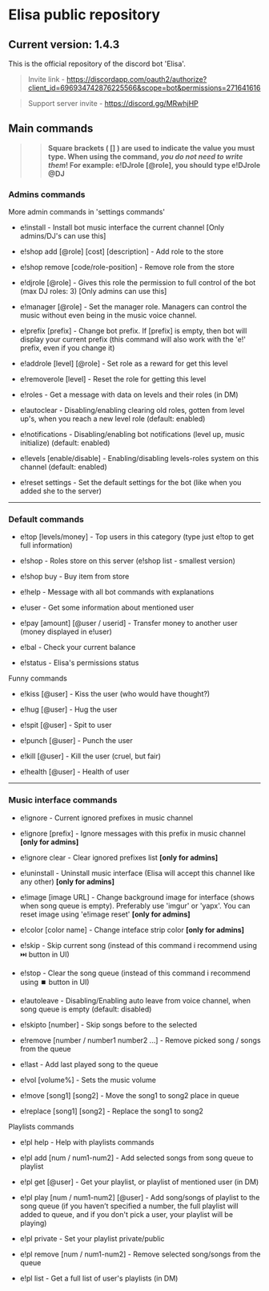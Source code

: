 # Elisa public repository
## Current version: 1.4.3
This is the official repository of the discord bot 'Elisa'.

> Invite link - https://discordapp.com/oauth2/authorize?client_id=696934742876225566&scope=bot&permissions=271641616

> Support server invite - https://discord.gg/MRwhjHP

  ## Main commands
>> __Square brackets ( [] ) are used to indicate the value you must type. When using the command, *you do not need to write them*! For example: e!DJrole [@role], you should type e!DJrole @DJ__

### Admins commands
More admin commands in 'settings commands'

- e!install - Install bot music interface the current channel [Only admins/DJ's can use this]

- e!shop add [@role] [cost] [description] - Add role to the store

- e!shop remove [code/role-position] - Remove role from the store

- e!djrole [@role] - Gives this role the permission to full control of the bot (max DJ roles: 3) [Only admins can use this]

- e!manager [@role] - Set the manager role. Managers can control the music without even being in the music voice channel.

- e!prefix [prefix] - Change bot prefix. If [prefix] is empty, then bot will display your current prefix (this command will also work with the 'e!' prefix, even if you change it)

- e!addrole [level] [@role] - Set role as a reward for get this level

- e!removerole [level] - Reset the role for getting this level

- e!roles - Get a message with data on levels and their roles (in DM)

- e!autoclear - Disabling/enabling clearing old roles, gotten from level up's, when you reach a new level role (default: enabled)

- e!notifications - Disabling/enabling bot notifications (level up, music initialize) (default: enabled)

- e!levels [enable/disable] - Enabling/disabling levels-roles system on this channel (default: enabled)

- e!reset settings - Set the default settings for the bot (like when you added she to the server)
***
### Default commands

- e!top [levels/money] - Top users in this category (type just e!top to get full information)

- e!shop - Roles store on this server (e!shop list - smallest version)

- e!shop buy - Buy item from store

- e!help - Message with all bot commands with explanations

- e!user - Get some information about mentioned user

- e!pay [amount] [@user / userid] - Transfer money to another user (money displayed in e!user)

- e!bal - Check your current balance

- e!status - Elisa's permissions status

Funny commands

- e!kiss [@user] - Kiss the user (who would have thought?)

- e!hug [@user] - Hug the user

- e!spit [@user] - Spit to user

- e!punch [@user] - Punch the user

- e!kill [@user] - Kill the user (cruel, but fair)

- e!health [@user] - Health of user
***
### Music interface commands

- e!ignore - Current ignored prefixes in music channel

- e!ignore [prefix] - Ignore messages with this prefix in music channel **[only for admins]**

- e!ignore clear - Clear ignored prefixes list **[only for admins]**

- e!uninstall - Uninstall music interface (Elisa will accept this channel like any other) **[only for admins]**

- e!image [image URL] - Change background image for interface (shows when song queue is empty). Preferably use 'imgur' or 'yapx'. You can reset image using 'e!image reset' **[only for admins]**

- e!color [color name] - Change inteface strip color **[only for admins]**

- e!skip - Skip current song (instead of this command i recommend using ⏭️ button in UI)

- e!stop - Clear the song queue (instead of this command i recommend using ⏹️ button in UI)

- e!autoleave - Disabling/Enabling auto leave from voice channel, when song queue is empty (default: disabled)

- e!skipto [number] - Skip songs before to the selected

- e!remove [number / number1 number2 ...] - Remove picked song / songs from the queue

- e!last - Add last played song to the queue

- e!vol [volume%] - Sets the music volume

- e!move [song1] [song2] - Move the song1 to song2 place in queue

- e!replace [song1] [song2] - Replace the song1 to song2

Playlists commands

- e!pl help - Help with playlists commands

- e!pl add [num / num1-num2] - Add selected songs from song queue to playlist

- e!pl get [@user] - Get your playlist, or playlist of mentioned user (in DM)

- e!pl play [num / num1-num2] [@user] - Add song/songs of playlist to the song queue (if you haven’t specified a number, the full playlist will added to queue, and if you don't pick a user, your playlist will be playing)

- e!pl private - Set your playlist private/public

- e!pl remove [num / num1-num2] - Remove selected song/songs from the queue

- e!pl list - Get a full list of user's playlists (in DM)

